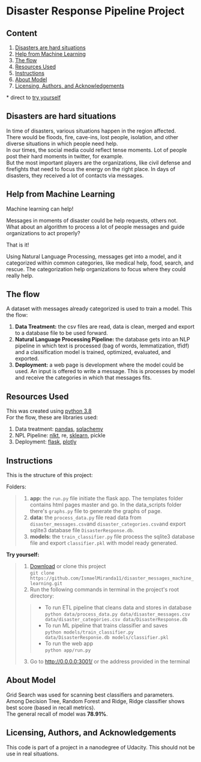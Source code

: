 # Disaster Response Pipeline Project

## Content
1. [Disasters are hard situations](#1)
2. [Help from Machine Learning](#2)
3. [The flow](#3)
4. [Resources Used](#4)
5. [Instructions](#5)
6. [About Model](#7)
7. [Licensing, Authors, and Acknowledgements](#6)

\* direct to [try yourself](#action)

## Disasters are hard situations <a name="1"></a>

In time of disasters, various situations happen in the region affected.  
There would be floods, fire, cave-ins, lost people, isolation, and other diverse situations in which people need help.  
In our times, the social media could reflect tense moments. Lot of people post their hard moments in twitter, for example.  
But the most important players are the organizations, like civil defense and firefights that need to focus the energy on the right place. In days of disasters, they received a lot of contacts via messages.  

## Help from Machine Learning <a name="2"></a>

Machine learning can help!  

Messages in moments of disaster could be help requests, others not.  
What about an algorithm to process a lot of people messages and guide organizations to act properly?  

That is it!  

Using Natural Language Processing, messages get into a model, and it categorized within common categories, like medical help, food, search, and rescue. The categorization help organizations to focus where they could really help.

## The flow <a name="3"></a>

A dataset with messages already categorized is used to train a model. This the flow:

1. **Data Treatment:** the csv files are read, data is clean, merged and export to a database file to be used forward.
2. **Natural Language Processing Pipeline:** the database gets into an NLP pipeline in which text is processed (bag of words, lemmatization, tfidf) and a classification model is trained, optimized, evaluated, and exported.
3. **Deployment:** a web page is development where the model could be used. An input is offered to write a message. This is processes by model and receive the categories in which that messages fits.

## Resources Used <a name="4"></a>

This was created using [python 3.8](https://www.python.org/downloads/release/python-385/)  
For the flow, these are libraries used:
1. Data treatment: [pandas](https://pypi.org/project/pandas/), [sqlachemy](https://pypi.org/project/SQLAlchemy/)
2. NPL Pipeline: [nlkt](https://pypi.org/project/nltk/), re, [sklearn](https://pypi.org/project/scikit-learn/), pickle
3. Deployment: [flask](https://pypi.org/project/Flask/), [plotly](https://pypi.org/project/plotly/)

## Instructions <a name="5"></a>

This is the structure of this project:  

Folders:
>1. **app:** the `run.py` file initiate the flask app. The templates folder contains html pages master and go. In the data_scripts folder there's `graphs.py` file to generate the graphs of page.
>2. **data:** the `process_data.py` file read data from `disaster_messages.csv`and `disaster_categories.csv`and export sqlite3 database file `DisasterResponse.db`.  
>3. **models:** the `train_classifier.py` file process the sqlite3 database file and export `classifier.pkl` with model ready generated.  

**Try yourself:**<a name="action"></a>
>1. [Download](https://github.com/IsmaelMiranda11/disaster_messages_machine_learning/archive/refs/heads/master.zip) or clone this project  
`git clone https://github.com/IsmaelMiranda11/disaster_messages_machine_learning.git`  
>2. Run the following commands in terminal in the project's root directory:  
>>* To run ETL pipeline that cleans data and stores in database  
`python data/process_data.py data/disaster_messages.csv data/disaster_categories.csv data/DisasterResponse.db`
>>* To run ML pipeline that trains classifier and saves  
`python models/train_classifier.py data/DisasterResponse.db models/classifier.pkl`
>>* To run the web app  
    `python app/run.py`
>3. Go to http://0.0.0.0:3001/ or the address provided in the terminal  

## About Model <a name="7"></a>

Grid Search was used for scanning best classifiers and parameters.  
Among Decision Tree, Random Forest and Ridge, Ridge classifier shows best score (based in recall metrics).  
The general recall of model was **78.91%**.  

## Licensing, Authors, and Acknowledgements <a name="6"></a>

This code is part of a project in a nanodegree of Udacity. This should not be use in real situations.
